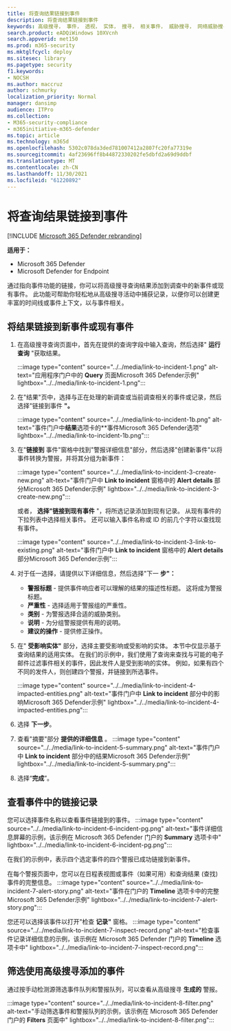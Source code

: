 ```yaml
---
title: 将查询结果链接到事件
description: 将查询结果链接到事件
keywords: 高级搜寻， 事件， 透视， 实体， 搜寻， 相关事件， 威胁搜寻， 网络威胁搜寻， 搜索， 查询， 遥测， Microsoft 365， Microsoft 365 Defender
search.product: eADQiWindows 10XVcnh
search.appverid: met150
ms.prod: m365-security
ms.mktglfcycl: deploy
ms.sitesec: library
ms.pagetype: security
f1.keywords:
- NOCSH
ms.author: maccruz
author: schmurky
localization_priority: Normal
manager: dansimp
audience: ITPro
ms.collection:
- M365-security-compliance
- m365initiative-m365-defender
ms.topic: article
ms.technology: m365d
ms.openlocfilehash: 5302c078da3ded781007412a2807fc20fa77319e
ms.sourcegitcommit: 4af23696ff8b44872330202fe5dbfd2a69d9ddbf
ms.translationtype: MT
ms.contentlocale: zh-CN
ms.lasthandoff: 11/30/2021
ms.locfileid: "61220892"
---
```

# <a name="link-query-results-to-an-incident"></a>将查询结果链接到事件

[!INCLUDE [Microsoft 365 Defender rebranding](../includes/microsoft-defender.md)]


**适用于：**
- Microsoft 365 Defender
- Microsoft Defender for Endpoint

通过指向事件功能的链接，你可以将高级搜寻查询结果添加到调查中的新事件或现有事件。 此功能可帮助你轻松地从高级搜寻活动中捕获记录，以便你可以创建更丰富的时间线或事件上下文，以与事件相关。 

## <a name="link-results-to-new-or-existing-incidents"></a>将结果链接到新事件或现有事件

1. 在高级搜寻查询页面中，首先在提供的查询字段中输入查询，然后选择" **运行查询** "获取结果。

    :::image type="content" source="../../media/link-to-incident-1.png" alt-text="应用程序门户中的 **Query** 页面Microsoft 365 Defender示例" lightbox="../../media/link-to-incident-1.png":::

2. 在"结果"页中，选择与正在处理的新调查或当前调查相关的事件或记录，然后选择"链接到事件 **"。**

    :::image type="content" source="../../media/link-to-incident-1b.png" alt-text="事件门户中**结果**选项卡的**事件Microsoft 365 Defender选项" lightbox="../../media/link-to-incident-1b.png":::

3. 在"**链接到** 事件"窗格中找到"警报详细信息"部分，然后选择"创建新事件"以将事件转换为警报，并将其分组为新事件：

    :::image type="content" source="../../media/link-to-incident-3-create-new.png" alt-text="事件门户中 **Link to incident** 窗格中的 **Alert details** 部分Microsoft 365 Defender示例" lightbox="../../media/link-to-incident-3-create-new.png":::
    
    或者， **选择"链接到现有事件** "，将所选记录添加到现有记录。 从现有事件的下拉列表中选择相关事件。 还可以输入事件名称或 ID 的前几个字符以查找现有事件。 

    :::image type="content" source="../../media/link-to-incident-3-link-to-existing.png" alt-text="事件门户中 **Link to incident** 窗格中的 **Alert details** 部分Microsoft 365 Defender示例":::

4. 对于任一选择，请提供以下详细信息，然后选择"下一 **步"：**
      - **警报标题** - 提供事件响应者可以理解的结果的描述性标题。 这将成为警报标题。
      - **严重性** - 选择适用于警报组的严重性。
      - **类别** - 为警报选择合适的威胁类别。
      - **说明** - 为分组警报提供有用的说明。
      - **建议的操作** - 提供修正操作。

5. 在" **受影响实体"** 部分，选择主要受影响或受影响的实体。 本节中仅显示基于查询结果的适用实体。 在我们的示例中，我们使用了查询来查找与可能的电子邮件过滤事件相关的事件，因此发件人是受到影响的实体。 例如，如果有四个不同的发件人，则创建四个警报，并链接到所选事件。

     :::image type="content" source="../../media/link-to-incident-4-impacted-entities.png" alt-text="事件门户中 **Link to incident** 部分中的影响Microsoft 365 Defender示例" lightbox="../../media/link-to-incident-4-impacted-entities.png":::

1. 选择 **下一步**。
1. 查看"摘要"部分 **提供的详细信息** 。
     :::image type="content" source="../../media/link-to-incident-5-summary.png" alt-text="事件门户中 **Link to incident** 部分中的结果Microsoft 365 Defender示例" lightbox="../../media/link-to-incident-5-summary.png":::
     
1. 选择“**完成**”。

## <a name="view-linked-records-in-the-incident"></a>查看事件中的链接记录

您可以选择事件名称以查看事件链接到的事件。
     :::image type="content" source="../../media/link-to-incident-6-incident-pg.png" alt-text="事件详细信息屏幕的示例，该示例在 Microsoft 365 Defender 门户的 **Summary** 选项卡中" lightbox="../../media/link-to-incident-6-incident-pg.png":::

在我们的示例中，表示四个选定事件的四个警报已成功链接到新事件。 

在每个警报页面中，您可以在日程表视图或事件（如果可用）和查询结果 (查找) 事件的完整信息。
     :::image type="content" source="../../media/link-to-incident-7-alert-story.png" alt-text="事件在门户的 **Timeline** 选项卡中的完整Microsoft 365 Defender示例" lightbox="../../media/link-to-incident-7-alert-story.png":::

您还可以选择该事件以打开"检查 **记录"** 窗格。
:::image type="content" source="../../media/link-to-incident-7-inspect-record.png" alt-text="检查事件记录详细信息的示例，该示例在 Microsoft 365 Defender 门户的 **Timeline** 选项卡中" lightbox="../../media/link-to-incident-7-inspect-record.png":::

## <a name="filter-for-events-added-using-advanced-hunting"></a>筛选使用高级搜寻添加的事件
通过按手动检测源筛选事件队列和警报队列，可以查看从高级搜寻 **生成的** 警报。

:::image type="content" source="../../media/link-to-incident-8-filter.png" alt-text="手动筛选事件和警报队列的示例，该示例在 Microsoft 365 Defender 门户的 **Filters** 页面中" lightbox="../../media/link-to-incident-8-filter.png":::
